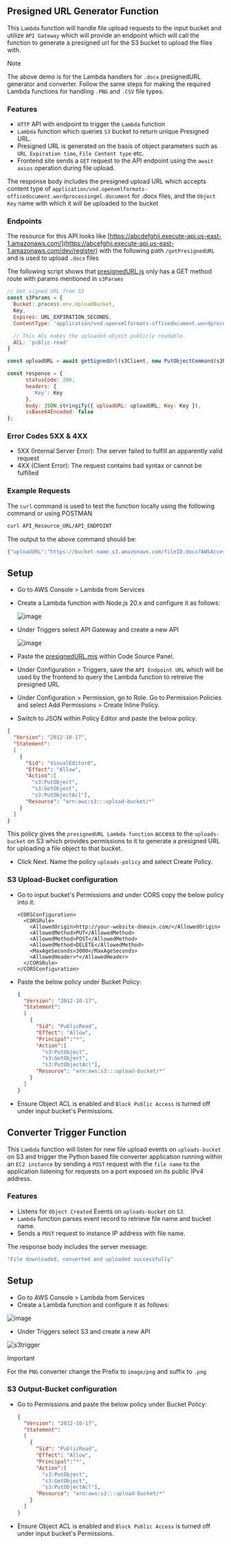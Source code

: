 ## Presigned URL Generator Function

This `Lambda` function will handle file upload requests to the input bucket and utilize `API Gateway` which will provide an endpoint which will call the function to generate a presigned url for the S3 bucket to upload the files with.

> [!NOTE]
> The above demo is for the Lambda handlers for `.docx` presignedURL generator and converter. Follow the same steps for making the required Lambda functions for handling `.PNG` and `.CSV` file types.

### Features
- `HTTP` API with endpoint to trigger the `Lambda` function
- `Lambda` function which queries `S3` bucket to return unique Presigned URL.
- Presigned URL is generated on the basis of object parameters such as `URL Expiration time`, `File Content type` etc. 
- Frontend site sends a `GET` request to the API endpoint using the `await axios` operation during file upload.

The response body includes the presigned upload URL which accepts content type of `application/vnd.openxmlformats-officedocument.wordprocessingml.document` for .docx files, and the `Object Key` name with which it will be uploaded to the bucket

### Endpoints
The resource for this API looks like [https://abcdefghij.execute-api.us-east-1.amazonaws.com/](https://abcefghij.execute-api.us-east-1.amazonaws.com/dev/register) with the following path `/getPresignedURL` and is used to upload `.docx` files

The following script shows that [presignedURL.js](./presignedURL.mjs) only has a GET method route with params mentioned in `s3Params`

```javascript
// Get signed URL from S3
const s3Params = {
  Bucket: process.env.UploadBucket,
  Key,
  Expires: URL_EXPIRATION_SECONDS,
  ContentType: 'application/vnd.openxmlformats-officedocument.wordprocessingml.document',

  // This ACL makes the uploaded object publicly readable. 
  ACL: 'public-read'
}

const uploadURL = await getSignedUrl(s3Client, new PutObjectCommand(s3Params), {expiresIn: 300});

const response = {
      statusCode: 200,
      headers: {
        'Key': Key
      },
      body: JSON.stringify({ uploadURL: uploadURL, Key: Key }),
      isBase64Encoded: false
};
```

### Error Codes 5XX & 4XX
* 5XX (Internal Server Error): The server failed to fulfill an apparently valid request
* 4XX (Client Error): The request contains bad syntax or cannot be fulfilled

### Example Requests

The `curl` command is used to test the function locally using the following command or using POSTMAN

```bash
curl API_Resource_URL/API_ENDPOINT 
```

The output to the above command should be:
```bash
{"uploadURL":"https://bucket-name.s3.amazonaws.com/fileID.docx?AWSAccessKeyId=AccessKey&Content-Type=application%2Fvnd.openxmlformats-officedocument.wordprocessingml.document&Expires=1706262011&Signature=[unique_signature_string]","Key":"fileID.docx"}
```

## Setup

- Go to AWS Console > Lambda from Services
- Create a Lambda function with Node.js 20.x and configure it as follows:

  ![image](https://github.com/SourasishBasu/File-Wizard/assets/89185962/59106a88-b39f-41db-b548-f8cd20ca11fe)

- Under Triggers select API Gateway and create a new API

  ![image](https://github.com/SourasishBasu/File-Wizard/assets/89185962/8b8336fa-582e-452a-be5e-9f06859bfa80)

- Paste the [presignedURL.mjs](./presignedURL.mjs) within Code Source Panel.
- Under Configuration > Triggers, save the `API Endpoint URL` which will be used by the frontend to query the Lambda function to retreive the presigned URL
- Under Configuration > Permission, go to Role. Go to Permission Policies and select Add Permissions > Create Inline Policy.
- Switch to JSON within Policy Editor and paste the below policy.

```json
{
  "Version": "2012-10-17",
  "Statement":
  [
    {
      "Sid": "VisualEditor0",
      "Effect": "Allow",
      "Action":[
        "s3:PutObject",
        "s3:GetObject",
        "s3:PutObjectAcl"],
      "Resource": "arn:aws:s3:::upload-bucket/*"
    }
  ]
}
```

This policy gives the `presignedURL Lambda function` access to the `uploads-bucket` on S3 which provides permissions to it to generate a presigned URL for uploading a file object to that bucket.

- Click Next. Name the policy `uploads-policy` and select Create Policy.

### S3 Upload-Bucket configuration

- Go to input bucket's Permissions and under CORS copy the below policy into it:
  
  ```
  <CORSConfiguration>
    <CORSRule>
      <AllowedOrigin>http://your-website-domain.com/</AllowedOrigin>
      <AllowedMethod>PUT</AllowedMethod>
      <AllowedMethod>POST</AllowedMethod>
      <AllowedMethod>DELETE</AllowedMethod>
      <MaxAgeSeconds>3000</MaxAgeSeconds>
      <AllowedHeader>*</AllowedHeader>
    </CORSRule>
  </CORSConfiguration>
  ```

- Paste the below policy under Bucket Policy:

  ```json
  {
    "Version": "2012-10-17",
    "Statement":
    [
      {
        "Sid": "PublicRead",
        "Effect": "Allow",
        "Principal":"*",
        "Action":[
          "s3:PutObject",
          "s3:GetObject",
          "s3:PutObjectAcl"],
        "Resource": "arn:aws:s3:::upload-bucket/*"
      }
    ]
  }
  ```

- Ensure Object ACL is enabled and `Block Public Access` is turned off under input bucket's Permissions.

## Converter Trigger Function

This `Lambda` function will listen for new file upload events on `uploads-bucket` on S3 and trigger the Python based file converter application running within an `EC2 instance` by sending a `POST` request with the `file name` to the application listening for requests on a port exposed on its public IPv4 address.

### Features
- Listens for `Object Created` Events on `uploads-bucket` on `S3`.
- `Lambda` function parses event record to retrieve file name and bucket name.
- Sends a `POST` request to instance IP address with file name.

The response body includes the server message: 

```bash
"File downloaded, converted and uploaded successfully"
```

## Setup

- Go to AWS Console > Lambda from Services
- Create a Lambda function and configure it as follows:

![image](https://github.com/SourasishBasu/File-Wizard/assets/89185962/2ee1634e-97e0-4687-9ca7-59600a145d18)

- Under Triggers select S3 and create a new API

![s3trigger](https://github.com/SourasishBasu/File-Wizard/assets/89185962/31d68ba3-7bb9-461b-a9a1-c792a56d4da7)

> [!IMPORTANT]  
> For the `PNG` converter change the Prefix to `image/png` and suffix to `.png`

### S3 Output-Bucket configuration

- Go to Permissions and paste the below policy under Bucket Policy:

  ```json
  {
    "Version": "2012-10-17",
    "Statement":
    [
      {
        "Sid": "PublicRead",
        "Effect": "Allow",
        "Principal":"*",
        "Action":[
          "s3:PutObject",
          "s3:GetObject",
          "s3:PutObjectAcl"],
        "Resource": "arn:aws:s3:::upload-bucket/*"
      }
    ]
  }
  ```

- Ensure Object ACL is enabled and `Block Public Access` is turned off under input bucket's Permissions.
